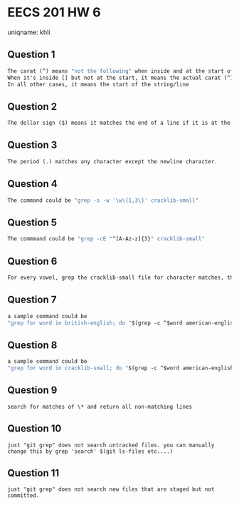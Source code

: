 # EECS 201 HW 6
uniqname:  khli

## Question 1
``` 1
The carat (^) means "not the following" when inside and at the start of [].
When it's inside [] but not at the start, it means the actual carat (^) character.
In all other cases, it means the start of the string/line
```

## Question 2
``` 2
The dollar sign ($) means it matches the end of a line if it is at the end of a regular expression.
```

## Question 3
``` 3
The period (.) matches any character except the newline character.
```

## Question 4
``` 4
The command could be "grep -o -w '\w\{1,3\}' cracklib-small"
```

## Question 5
``` 5
The commmand could be "grep -cE "^[A-Az-z]{3}" cracklib-small"
```

## Question 6
``` 6
For every vowel, grep the cracklib-small file for character matches, then sort the output in reverse order by numerical quantity.
```

## Question 7
``` 7
a sample command could be 
"grep for word in british-english; do "$(grep -c ^$word american-english) done | sort -rn"
```

## Question 8
``` 8
a sample command could be 
"grep for word in cracklib-small; do "$(grep -c ^$word american-english) done | sort -rn"
```

## Question 9
``` 9
search for matches of \* and return all non-matching lines
```

## Question 10
``` 10
just "git grep" does not search untracked files. you can manually change this by grep 'search' $(git ls-files etc....)
```

## Question 11
``` 11
just "git grep" does not search new files that are staged but not committed. 
```